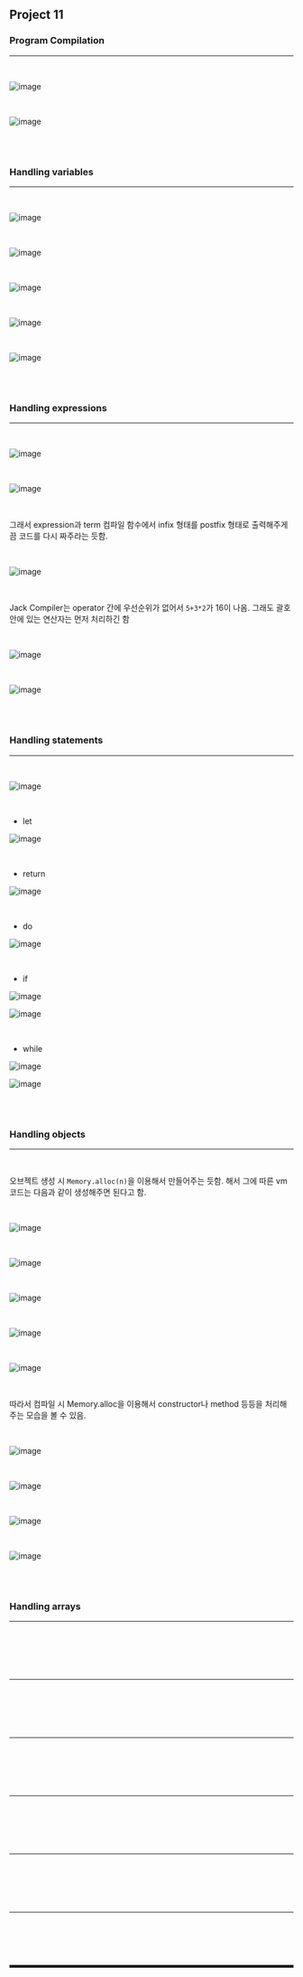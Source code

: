 ## Project 11
### Program Compilation
---

<br>

![image](https://user-images.githubusercontent.com/52172169/235931745-558fced2-74a7-4470-ac66-8a549269e52b.png)

<br>

![image](https://user-images.githubusercontent.com/52172169/235931825-bc5a102f-bbf9-4508-9b4f-0b3f8b3d6698.png)

<br><br>

### Handling variables
---

<br>

![image](https://user-images.githubusercontent.com/52172169/235932022-d85ad04a-0b11-4311-8197-b3aae9136112.png)

<br>

![image](https://user-images.githubusercontent.com/52172169/235932691-85db4f20-1174-4c62-a635-6c9b267428cc.png)

<br>

![image](https://user-images.githubusercontent.com/52172169/235932840-d932cc80-cd29-4503-9dd5-3364b041cc59.png)

<br>

![image](https://user-images.githubusercontent.com/52172169/235933081-9c054d4e-3719-4b72-8893-b7ae3c3f9519.png)

<br>

![image](https://user-images.githubusercontent.com/52172169/235933812-dd0df5c0-c6c7-4b6d-ad94-9afb0e9dfd35.png)

<br><br>

### Handling expressions
---

<br>

![image](https://user-images.githubusercontent.com/52172169/235934421-9595d304-de2a-4809-86e7-a4a19cbd0f8e.png)

<br>

![image](https://user-images.githubusercontent.com/52172169/235934462-9e8d1c75-bb59-4553-9cc8-96ddaf93f733.png)

<br>

그래서 expression과 term 컴파일 함수에서 infix 형태를 postfix 형태로 출력해주게끔 코드를 다시 짜주라는 듯함.

<br>

![image](https://user-images.githubusercontent.com/52172169/235935209-e7f55aa2-269a-424e-8a02-ffe03d972555.png)

<br>

Jack Compiler는 operator 간에 우선순위가 없어서 ```5+3*2```가 16이 나옴. 그래도 괄호 안에 있는 연산자는 먼저 처리하긴 함

<br>

![image](https://user-images.githubusercontent.com/52172169/235937123-91c5b99e-b9ae-45b9-ae67-73f77c004c9d.png)

<br>

![image](https://user-images.githubusercontent.com/52172169/235937321-9a745505-2bf1-40a3-92e6-9d4fd5908ba5.png)

<br><br>

### Handling statements
---

<br>

![image](https://user-images.githubusercontent.com/52172169/235937463-9b20afbd-f0b5-4a38-836b-0e3eb3bf582f.png)

<br>

+ let

![image](https://user-images.githubusercontent.com/52172169/235937997-d9420c13-0ec3-4b9a-80ce-2ae8bd6417e9.png)

<br>

+ return

![image](https://user-images.githubusercontent.com/52172169/235938607-6cd2a20c-074f-4b42-9971-f1b752b9b992.png)

<br>

+ do

![image](https://user-images.githubusercontent.com/52172169/235938871-49b51766-7b38-4cc4-92c5-c1f26f0a97f3.png)

<br>

+ if

![image](https://user-images.githubusercontent.com/52172169/235948684-c90c9cb1-6a38-4190-ac44-8cd7acbcc9e1.png)

![image](https://user-images.githubusercontent.com/52172169/235948777-22574ae3-cd05-4ab9-a7ad-d3830e20bf79.png)

<br>

+ while

![image](https://user-images.githubusercontent.com/52172169/235948912-834628c9-da21-4e80-93f4-a3c46109c2fe.png)

![image](https://user-images.githubusercontent.com/52172169/235948963-da6cb4ed-a103-4a15-93ba-f3d981175bb4.png)

<br><br>

### Handling objects
---

<br>

오브젝트 생성 시 ```Memory.alloc(n)```을 이용해서 만들어주는 듯함. 해서 그에 따른 vm 코드는 다음과 같이 생성해주면 된다고 함.

<br>

![image](https://user-images.githubusercontent.com/52172169/235955147-201fd67f-8376-409e-8412-a1ddc64e20b7.png)

<br>

![image](https://user-images.githubusercontent.com/52172169/235955238-ad80e8bc-54cd-44d6-aaa2-a109dd855715.png)

<br>

![image](https://user-images.githubusercontent.com/52172169/235956581-3c772101-8d12-493a-bfbb-642ca753501f.png)

<br>

![image](https://user-images.githubusercontent.com/52172169/235957047-7be9e250-8ebd-4e52-bc70-79b8e45d46ba.png)

<br>

![image](https://user-images.githubusercontent.com/52172169/235959702-f1618422-2d87-4745-8018-f89639fd7a13.png)

<br>

따라서 컴파일 시 Memory.alloc을 이용해서 constructor나 method 등등을 처리해주는 모습을 볼 수 있음.

<br>

![image](https://user-images.githubusercontent.com/52172169/235960928-8ee523c4-2785-4d01-bd5c-c0933d5f6b62.png)

<br>

![image](https://user-images.githubusercontent.com/52172169/236438837-caaa1fd0-1924-4328-aa74-96d13ef39502.png)

<br>

![image](https://user-images.githubusercontent.com/52172169/236445872-cfad0baf-e4ce-44e1-8bd4-81a9aa70b55e.png)

<br>

![image](https://user-images.githubusercontent.com/52172169/236446108-3644d33b-9223-4964-812d-ab859771651e.png)

<br><br>

### Handling arrays
---

<br>



<br><br>

### 
---

<br>



<br><br>

###
---

<br>



<br><br>

###
---

<br>



<br><br>

###
---

<br>



<br><br>

###
---

<br>



<br><br>
<hr style="border: 2px solid;">
<br><br>
